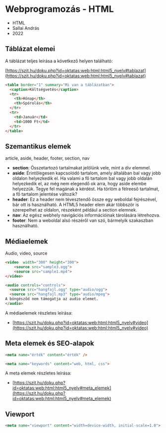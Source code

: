 # Webprogramozás - HTML

* HTML
* Sallai András
* 2022

## Táblázat elemei

A táblázat teljes leírása a következő
helyen található:

[https://szit.hu/doku.php?id=oktatas:web:html:html5_nyelv#tablazat](https://szit.hu/doku.php?id=oktatas:web:html:html5_nyelv#tablazat)

```html
<table border="1" summary="Mi van a táblázatban">
  <caption>Költségvetés</caption>
  <tr>
    <th>Hónap</th>
    <th>Spórolás</th>
  </tr>
  <tr>
    <td>Január</td>
    <td>1000 Ft</td>
  </tr>
</table>
```

## Szemantikus elemek

article, aside, header, footer, section, nav

* **section**: Összetartozó tartalmakat jelölünk vele, mint a div elemmel.
* **aside**: Érintőlegesen kapcsolódó tartalom, amely általában bal vagy jobb oldalon helyezkedik el. Ha valami a fő tartalom bal vagy jobb oldalán helyezkedik el, az még nem elegendő ok arra, hogy aside elembe helyezzük. Tegye fel magának a kérdést. Ha törlöm a félreeső tartalmat, a fő tartalom jelentése változik?
* **header**: Ez a header nem tévesztendő össze egy weboldal fejrészével, bár ott is használható. A HTML5 header elem akár többször is szerepelhet az oldalon, részeként például a section elemnek.
* **nav**: Az egész webhely navigációs információinak tárolására létrehozva.
* **footer**: Nem a weboldal alsó részéről van szó, bármelyik szakaszban használható.

## Médiaelemek

Audio, video, source

```html
<video  width="300" height="300">
    <source src="sample3.ogg">
    <source src="sample1.mp4">
</video>
```

```html
<audio controls="controls">
  <source src="hangfajl.ogg" type="audio/ogg">
  <source src="hangfajl.mp3" type="audio/mpeg">
A böngésződ nem támogatja az audio elemet. 
</audio>
```

A médiaelemek részletes leírása:

* [https://szit.hu/doku.php?id=oktatas:web:html:html5_nyelv#video](https://szit.hu/doku.php?id=oktatas:web:html:html5_nyelv#video)

## Meta elemek és SEO-alapok

```html
<meta name="érték" content="érték" /> 
```

```html
<meta name="keywords" content="web, html, css">
```

A meta elemek részletes leírása:

* [https://szit.hu/doku.php?id=oktatas:web:html:html5_nyelv#meta_elemek](https://szit.hu/doku.php?id=oktatas:web:html:html5_nyelv#meta_elemek)

## Viewport

```html
<meta name="viewport" content="width=device-width, initial-scale=1.0">
```

